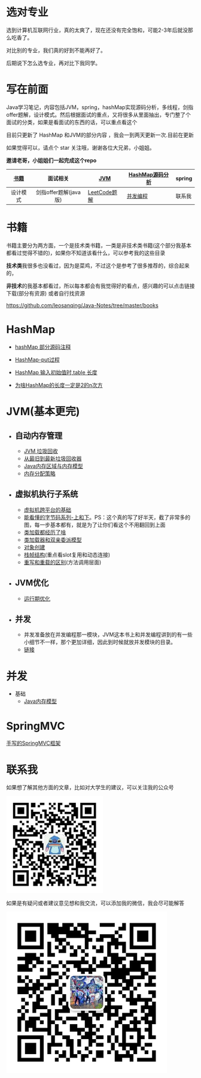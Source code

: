 

# 选对专业

选到计算机互联网行业，真的太爽了，现在还没有完全饱和，可能2-3年后就没那么吃香了。

对比别的专业，我们真的好到不能再好了。

后期说下怎么选专业，再对比下我同学。 

# 写在前面

Java学习笔记，内容包括JVM，spring，hashMap实现源码分析，多线程，剑指offer题解，设计模式。然后根据面试的重点，又将很多从里面抽出，专门整了个面试的分类，如果是看面试的东西的话，可以重点看这个

目前只更新了 HashMap 和JVM的部分内容 ，我会一到两天更新一次.目前在更新

如果觉得可以，请点个 star 关注哦，谢谢各位大兄弟，小姐姐。

**邀请老哥，小姐姐们一起完成这个repo**

|  [书籍](https://github.com/leosanqing/Java-Notes/tree/master/books)  |   面试相关    | [JVM](https://github.com/leosanqing/Java-Notes/tree/master/JVM) | [HashMap源码分析](https://github.com/leosanqing/Java-Notes/tree/master/hashMap) | spring |
| :------: | :-----------: | ------ | --------------- | ------ |
| 设计模式 | 剑指offer题解(java版) | [LeetCode题解](https://github.com/leosanqing/Java-Notes/tree/master/LeetCode) | [并发编程](https://github.com/leosanqing/Java-Notes/tree/master/ConcurrencyProgramming) | 联系我 |

# 书籍

书籍主要分为两方面，一个是技术类书籍，一类是非技术类书籍(这个部分我基本都看过觉得不错的)，如果你不知道该看什么，可以参考我的这些目录

**技术类**我很多也没看过，因为是菜鸡，不过这个是参考了很多推荐的，综合起来的，

**非技术**的我基本都看过，所以每本都会有我觉得好的看点，感兴趣的可以点击链接下载(部分有资源) 或者自行找资源

https://github.com/leosanqing/Java-Notes/tree/master/books

# HashMap

- [hashMap 部分源码注释](<https://github.com/leosanqing/Java-Notes/blob/master/Struct/hashMapDemo/src/MyHashMap.java>)

- [HashMap-put过程](https://github.com/leosanqing/Java-Notes/blob/master/hashMap/HashMap%E5%88%86%E6%9E%90.md)

- [HashMap 输入初始值时,table 长度](https://github.com/leosanqing/Java-Notes/blob/master/hashMap/table%E9%95%BF%E5%BA%A6%E5%88%B0%E5%BA%95%E6%98%AF%E5%A4%9A%E5%B0%91.md)

- [为啥HashMap的长度一定是2的n次方](https://github.com/leosanqing/Java-Notes/blob/master/hashMap/%E4%B8%BA%E5%95%A5HashMap%E7%9A%84%E9%95%BF%E5%BA%A6%E4%B8%80%E5%AE%9A%E6%98%AF2%E7%9A%84n%E6%AC%A1%E6%96%B9.md)

# JVM(基本更完)

- ## 自动内存管理

  - [JVM 垃圾回收](https://github.com/leosanqing/Java-Notes/blob/master/JVM/JVM%E5%9E%83%E5%9C%BE%E5%9B%9E%E6%94%B6.md)
  - [从最旧到最新垃圾回收器](https://github.com/leosanqing/Java-Notes/blob/master/JVM/%E5%9E%83%E5%9C%BE%E5%9B%9E%E6%94%B6%E5%99%A8/%E5%9E%83%E5%9C%BE%E5%9B%9E%E6%94%B6%E5%99%A8.md)
  - [Java内存区域与内存模型](https://github.com/leosanqing/Java-Notes/blob/master/JVM/Java%E5%86%85%E5%AD%98%E5%8C%BA%E5%9F%9F/Java%E5%86%85%E5%AD%98%E5%8C%BA%E5%9F%9F.md)
  - [内存分配策略](https://github.com/leosanqing/Java-Notes/blob/master/JVM/%E5%86%85%E5%AD%98%E5%88%86%E9%85%8D%E7%AD%96%E7%95%A5/%E5%86%85%E5%AD%98%E5%88%86%E9%85%8D%E7%AD%96%E7%95%A5.md)

- ## 虚拟机执行子系统

  - [虚拟机跨平台的基础](https://github.com/leosanqing/Java-Notes/blob/master/JVM/%E8%99%9A%E6%8B%9F%E6%9C%BA%E6%89%A7%E8%A1%8C%E5%AD%90%E7%B3%BB%E7%BB%9F/java%E5%A6%82%E4%BD%95%E5%AE%9E%E7%8E%B0%E8%B7%A8%E5%B9%B3%E5%8F%B0/java%E5%A6%82%E4%BD%95%E5%AE%9E%E7%8E%B0%E8%B7%A8%E5%B9%B3%E5%8F%B0.md)
  - [能看懂的字节码系列-上和下](https://github.com/leosanqing/Java-Notes/blob/master/JVM/%E8%99%9A%E6%8B%9F%E6%9C%BA%E6%89%A7%E8%A1%8C%E5%AD%90%E7%B3%BB%E7%BB%9F/%E5%AD%97%E8%8A%82%E7%A0%81%E6%96%87%E4%BB%B6%E7%BB%93%E6%9E%84/%E8%83%BD%E7%9C%8B%E6%87%82%E7%9A%84%E5%AD%97%E8%8A%82%E7%A0%81-%E4%B8%8A.md)。PS：这个真的写了好半天，截了非常多的图，每一步基本都有，就是为了让你们看这个不用翻回到上面
  - [类加载都经历了啥](https://github.com/leosanqing/Java-Notes/blob/master/JVM/%E8%99%9A%E6%8B%9F%E6%9C%BA%E6%89%A7%E8%A1%8C%E5%AD%90%E7%B3%BB%E7%BB%9F/%E7%B1%BB%E5%8A%A0%E8%BD%BD%E8%BF%87%E7%A8%8B/%E7%B1%BB%E5%8A%A0%E8%BD%BD.md)
  - [类加载器和双亲委派模型](https://github.com/leosanqing/Java-Notes/blob/master/JVM/%E8%99%9A%E6%8B%9F%E6%9C%BA%E6%89%A7%E8%A1%8C%E5%AD%90%E7%B3%BB%E7%BB%9F/%E7%B1%BB%E5%8A%A0%E8%BD%BD%E5%99%A8%E5%92%8C%E5%8F%8C%E4%BA%B2%E5%A7%94%E6%B4%BE%E6%A8%A1%E5%9E%8B/%E7%B1%BB%E5%8A%A0%E8%BD%BD%E5%99%A8%E5%92%8C%E5%8F%8C%E4%BA%B2%E5%A7%94%E6%B4%BE%E6%A8%A1%E5%9E%8B.md)
  - [对象创建](<https://github.com/leosanqing/Java-Notes/blob/master/JVM/%E5%AF%B9%E8%B1%A1%E5%88%9B%E5%BB%BA/%E5%AF%B9%E8%B1%A1%E7%9A%84%E5%88%9B%E5%BB%BA.md>)
  - [栈帧结构](https://github.com/leosanqing/Java-Notes/blob/master/JVM/%E8%99%9A%E6%8B%9F%E6%9C%BA%E6%89%A7%E8%A1%8C%E5%AD%90%E7%B3%BB%E7%BB%9F/%E6%A0%88%E5%B8%A7%E7%BB%93%E6%9E%84/%E6%A0%88%E5%B8%A7%E7%BB%93%E6%9E%84.md)(重点看slot复用和动态连接)
  - [重写和重载的区别](https://github.com/leosanqing/Java-Notes/blob/master/JVM/%E8%99%9A%E6%8B%9F%E6%9C%BA%E6%89%A7%E8%A1%8C%E5%AD%90%E7%B3%BB%E7%BB%9F/%E6%96%B9%E6%B3%95%E8%B0%83%E7%94%A8/%E6%96%B9%E6%B3%95%E8%B0%83%E7%94%A8.md)(方法调用层面)

- ## JVM优化

  - [运行期优化](https://github.com/leosanqing/Java-Notes/blob/master/JVM/%E7%A8%8B%E5%BA%8F%E7%BC%96%E8%AF%91%E4%B8%8E%E4%BB%A3%E7%A0%81%E4%BC%98%E5%8C%96/%E8%BF%90%E8%A1%8C%E6%9C%9F%E4%BC%98%E5%8C%96/%E8%BF%90%E8%A1%8C%E6%9C%9F%E4%BC%98%E5%8C%96.md)

- ## 并发

  - 并发准备放在并发编程那一模块，JVM这本书上和并发编程讲到的有一些小细节不一样，那个更加详细，因此到时候就放并发模块的目录。
  - [链接](https://github.com/leosanqing/Java-Notes/tree/master/ConcurrencyProgramming)

# 并发

- 基础
  - [Java内存模型](https://github.com/leosanqing/Java-Notes/blob/master/ConcurrencyProgramming/0-%E5%9F%BA%E7%A1%80/Java%20%E5%86%85%E5%AD%98%E6%A8%A1%E5%9E%8B/Java%E5%86%85%E5%AD%98%E6%A8%A1%E5%9E%8B.md)







# SpringMVC

[手写的SpringMVC框架](https://github.com/leosanqing/Java-Notes/tree/master/spring/my-spring05)
# 联系我

如果想了解其他方面的文章，比如对大学生的建议，可以关注我的公众号

![](img/qrcode_for_gh_bcf090f6797b_258.jpg)

如果是有疑问或者建议意见想和我交流，可以添加我的微信，我会尽可能解答

![](img/WechatIMG1.jpeg)
